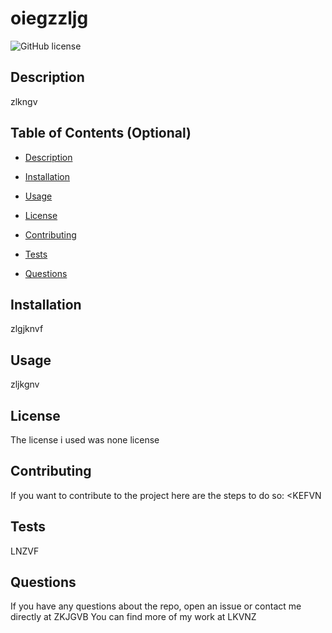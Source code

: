 
  
# oiegzzljg

  ![GitHub license](https://img.shields.io/badge/license-none-blue.svg)



## Description

zlkngv




## Table of Contents (Optional)

* [Description](#Description)

* [Installation](#installation)

* [Usage](#usage)

* [License](#license)

* [Contributing](#contributing)

* [Tests](#tests)

* [Questions](#questions)


## Installation
zlgjknvf

## Usage
zljkgnv

## License
 The license i used was none license


## Contributing
If you want to contribute to the project here are the steps to do so:
<KEFVN 

## Tests
LNZVF


## Questions
If you have any questions about the repo, open an issue or contact me directly at ZKJGVB You can find more of my work at LKVNZ

